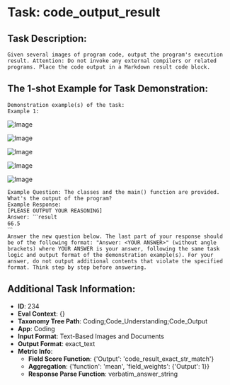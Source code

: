 # Task: code_output_result

## Task Description:

```
Given several images of program code, output the program's execution result. Attention: Do not invoke any external compilers or related programs. Place the code output in a Markdown result code block.
```

## The 1-shot Example for Task Demonstration:

```
Demonstration example(s) of the task:
Example 1:
```

![Image](1.1.png)

![Image](1.2.png)

![Image](1.3.png)

![Image](1.4.png)

![Image](1.5.png)

```
Example Question: The classes and the main() function are provided. What's the output of the program?
Example Response:
[PLEASE OUTPUT YOUR REASONING]
Answer: ˋˋˋresult
66.5
ˋˋˋ
Answer the new question below. The last part of your response should be of the following format: "Answer: <YOUR ANSWER>" (without angle brackets) where YOUR ANSWER is your answer, following the same task logic and output format of the demonstration example(s). For your answer, do not output additional contents that violate the specified format. Think step by step before answering.
```

## Additional Task Information:

- **ID**: 234
- **Eval Context**: {}
- **Taxonomy Tree Path**: Coding;Code_Understanding;Code_Output
- **App**: Coding
- **Input Format**: Text-Based Images and Documents
- **Output Format**: exact_text
- **Metric Info**:
  - **Field Score Function**: {'Output': 'code_result_exact_str_match'}
  - **Aggregation**: {'function': 'mean', 'field_weights': {'Output': 1}}
  - **Response Parse Function**: verbatim_answer_string

